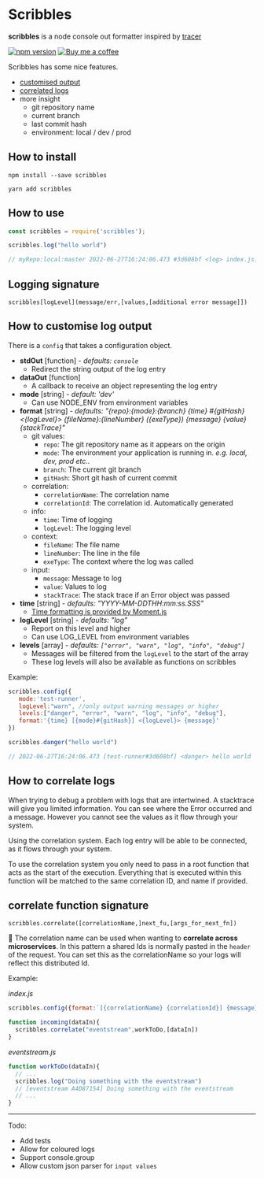 

# Scribbles

**scribbles** is a node console out formatter inspired by [tracer](https://www.npmjs.com/package/tracer)

[![npm version](https://badge.fury.io/js/scribbles.svg)](https://www.npmjs.com/package/scribbles) [![Buy me a coffee](https://img.shields.io/badge/buy%20me-a%20coffee-orange.svg)](https://www.buymeacoffee.com/codemeasandwich)

Scribbles has some nice features.

* [customised output](#how-to-customise-log-output)
* [correlated logs](#how-to-correlate-logs)
* more insight
  * git repository name
  * current branch
  * last commit hash
  * environment: local / dev / prod

## How to install

```
npm install --save scribbles
```

```
yarn add scribbles
```

## How to use

```js
const scribbles = require('scribbles');

scribbles.log("hello world")

// myRepo:local:master 2022-06-27T16:24:06.473 #3d608bf <log> index.js:174 (Object.<anonymous>) hello world
```

## Logging signature

```
scribbles[logLevel](message/err,[values,[additional error message]])
```

## How to customise log output

There is a `config` that takes a configuration object.

* **stdOut** [function] - *defaults: `console`*
  * Redirect the string output of the log entry
* **dataOut**  [function]
  * A callback to receive an object representing the log entry
* **mode** [string] - *default: 'dev'*
  * Can use NODE_ENV from environment variables
* **format** [string] - *defaults: "{repo}:{mode}:{branch} {time} #{gitHash} <{logLevel}> {fileName}:{lineNumber} ({exeType}) {message} {value} {stackTrace}"*
  * git values:
    * `repo`: The git repository name as it appears on the origin
    * `mode`: The environment your application is running in. *e.g. local, dev, prod etc..*
    * `branch`: The current git branch
    * `gitHash`: Short git hash of current commit
  * correlation:  
    * `correlationName`: The correlation name
    * `correlationId`: The correlation id. Automatically generated
  * info:
    * `time`: Time of logging
    * `logLevel`: The logging level
  * context:
    * `fileName`: The file name
    * `lineNumber`: The line in the file
    * `exeType`: The context where the log was called
  * input:  
    * `message`: Message to log
    * `value`: Values to log
    * `stackTrace`: The stack trace if an Error object was passed
* **time** [string] - *defaults: "YYYY-MM-DDTHH:mm:ss.SSS"*
  * [Time formatting is provided by Moment.js](https://momentjs.com/docs/#/displaying/format/)
* **logLevel** [string] - *defaults: "log"*
  * Report on this level and higher
  * Can use LOG_LEVEL from environment variables
* **levels** [array] - *defaults: `["error", "warn", "log", "info", "debug"]`*
  * Messages will be filtered from the `logLevel` to the start of the array
  * These log levels will also be available as functions on scribbles

Example:
```js
scribbles.config({
   mode:'test-runner',
   logLevel:"warn", //only output warning messages or higher
   levels:["danger", "error", "warn", "log", "info", "debug"],
   format:'{time} [{mode}#{gitHash}] <{logLevel}> {message}'
})

scribbles.danger("hello world")

// 2022-06-27T16:24:06.473 [test-runner#3d608bf] <danger> hello world
```

## How to correlate logs

When trying to debug a problem with logs that are intertwined. A stacktrace will give you limited information. You can see where the Error occurred and a message. However you cannot see the values as it flow through your system.

Using the correlation system. Each log entry will be able to be connected, as it flows through your system.

To use the correlation system you only need to pass in a root function that acts as the start of the execution. Everything that is executed within this function will be matched to the same correlation ID, and name if provided.

## correlate function signature

```
scribbles.correlate([correlationName,]next_fu,[args_for_next_fn])
```

:dizzy: The correlation name can be used when wanting to **correlate across microservices**. In this pattern a shared Ids is normally pasted in the `header` of the request. You can set this as the correlationName so your logs will reflect this distributed Id.

Example:

*index.js*
```js
scribbles.config({format:`[{correlationName} {correlationId}] {message}`})

function incoming(dataIn){
  scribbles.correlate("eventstream",workToDo,[dataIn])
}
```

*eventstream.js*
```js
function workToDo(dataIn){
  // ...
  scribbles.log("Doing something with the eventstream")
  // [eventstream A4D87154] Doing something with the eventstream
  // ...
}
```

---

Todo:

* Add tests
* Allow for coloured logs
* Support console.group
* Allow custom json parser for `input values`
